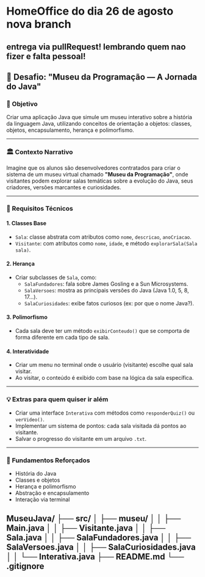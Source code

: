 # HomeOffice do dia 26 de agosto nova branch

entrega via pullRequest! lembrando quem nao fizer e falta pessoal! 
---

## 🧭 Desafio: "Museu da Programação — A Jornada do Java"

### 🎯 Objetivo
Criar uma aplicação Java que simule um museu interativo sobre a história da linguagem Java, utilizando conceitos de orientação a objetos: classes, objetos, encapsulamento, herança e polimorfismo.

---

### 🏛️ Contexto Narrativo
Imagine que os alunos são desenvolvedores contratados para criar o sistema de um museu virtual chamado **"Museu da Programação"**, onde visitantes podem explorar salas temáticas sobre a evolução do Java, seus criadores, versões marcantes e curiosidades.

---

### 🧱 Requisitos Técnicos

#### 1. **Classes Base**
- `Sala`: classe abstrata com atributos como `nome`, `descricao`, `anoCriacao`.
- `Visitante`: com atributos como `nome`, `idade`, e método `explorarSala(Sala sala)`.

#### 2. **Herança**
- Criar subclasses de `Sala`, como:
  - `SalaFundadores`: fala sobre James Gosling e a Sun Microsystems.
  - `SalaVersoes`: mostra as principais versões do Java (Java 1.0, 5, 8, 17...).
  - `SalaCuriosidades`: exibe fatos curiosos (ex: por que o nome Java?).

#### 3. **Polimorfismo**
- Cada sala deve ter um método `exibirConteudo()` que se comporta de forma diferente em cada tipo de sala.

#### 4. **Interatividade**
- Criar um menu no terminal onde o usuário (visitante) escolhe qual sala visitar.
- Ao visitar, o conteúdo é exibido com base na lógica da sala específica.

---

### 💡 Extras para quem quiser ir além
- Criar uma interface `Interativa` com métodos como `responderQuiz()` ou `verVideo()`.
- Implementar um sistema de pontos: cada sala visitada dá pontos ao visitante.
- Salvar o progresso do visitante em um arquivo `.txt`.

---

### 🧠 Fundamentos Reforçados
- História do Java
- Classes e objetos
- Herança e polimorfismo
- Abstração e encapsulamento
- Interação via terminal


MuseuJava/
├── src/
│   ├── museu/
│   │   ├── Main.java
│   │   ├── Visitante.java
│   │   ├── Sala.java
│   │   ├── SalaFundadores.java
│   │   ├── SalaVersoes.java
│   │   ├── SalaCuriosidades.java
│   │   └── Interativa.java
├── README.md
└── .gitignore
---


